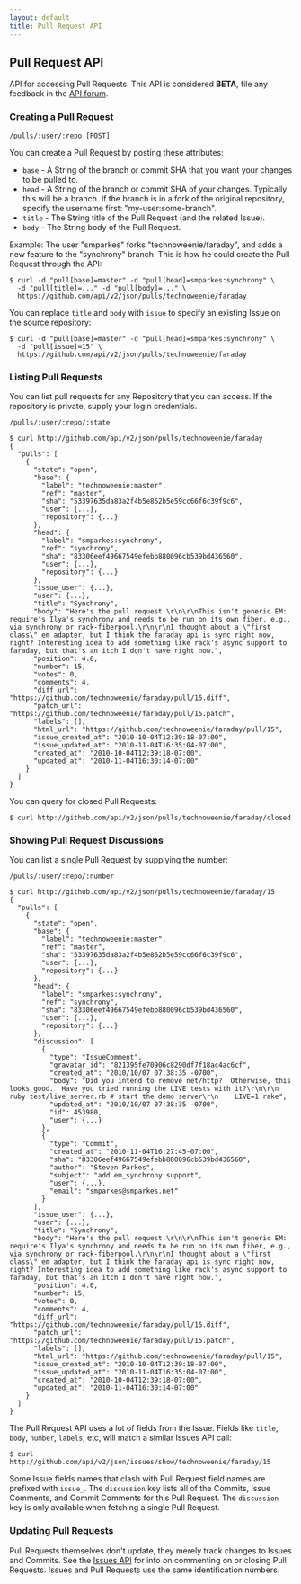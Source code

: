 ```yaml
---
layout: default
title: Pull Request API
---
```


## Pull Request API

API for accessing Pull Requests.  This API is considered **BETA**, file any 
feedback in the [API forum](http://support.github.com/discussions/api).

### Creating a Pull Request

    /pulls/:user/:repo [POST]

You can create a Pull Request by posting these attributes:

* `base` - A String of the branch or commit SHA that you want your changes to be pulled to.  
* `head` - A String of the branch or commit SHA of your changes.  Typically this will be a branch.  If the branch is in a fork of the original repository, specify the username first: "my-user:some-branch".
* `title` - The String title of the Pull Request (and the related Issue).
* `body` - The String body of the Pull Request.

Example: The user "smparkes" forks "technoweenie/faraday", and adds a new
feature to the "synchrony" branch.  This is how he could create the Pull 
Request through the API:

    $ curl -d "pull[base]=master" -d "pull[head]=smparkes:synchrony" \
      -d "pull[title]=..." -d "pull[body]=..." \
      https://github.com/api/v2/json/pulls/technoweenie/faraday

You can replace `title` and `body` with `issue` to specify an existing Issue on the source repository:

    $ curl -d "pull[base]=master" -d "pull[head]=smparkes:synchrony" \
      -d "pull[issue]=15" \
      https://github.com/api/v2/json/pulls/technoweenie/faraday

### Listing Pull Requests

You can list pull requests for any Repository that you can access.  If the
repository is private, supply your login credentials.

    /pulls/:user/:repo/:state

    $ curl http://github.com/api/v2/json/pulls/technoweenie/faraday
    {
      "pulls": [
        {
          "state": "open",
          "base": {
            "label": "technoweenie:master",
            "ref": "master",
            "sha": "53397635da83a2f4b5e862b5e59cc66f6c39f9c6",
            "user": {...},
            "repository": {...}
          },
          "head": {
            "label": "smparkes:synchrony",
            "ref": "synchrony",
            "sha": "83306eef49667549efebb880096cb539bd436560",
            "user": {...},
            "repository": {...}
          },
          "issue_user": {...},
          "user": {...},
          "title": "Synchrony",
          "body": "Here's the pull request.\r\n\r\nThis isn't generic EM: require's Ilya's synchrony and needs to be run on its own fiber, e.g., via synchrony or rack-fiberpool.\r\n\r\nI thought about a \"first class\" em adapter, but I think the faraday api is sync right now, right? Interesting idea to add something like rack's async support to faraday, but that's an itch I don't have right now.",
          "position": 4.0,
          "number": 15,
          "votes": 0,
          "comments": 4,
          "diff_url": "https://github.com/technoweenie/faraday/pull/15.diff",
          "patch_url": "https://github.com/technoweenie/faraday/pull/15.patch",
          "labels": [],
          "html_url": "https://github.com/technoweenie/faraday/pull/15",
          "issue_created_at": "2010-10-04T12:39:18-07:00",
          "issue_updated_at": "2010-11-04T16:35:04-07:00",
          "created_at": "2010-10-04T12:39:18-07:00",
          "updated_at": "2010-11-04T16:30:14-07:00"
        }
      ]
    }

You can query for closed Pull Requests:

    $ curl http://github.com/api/v2/json/pulls/technoweenie/faraday/closed

### Showing Pull Request Discussions

You can list a single Pull Request by supplying the number:

    /pulls/:user/:repo/:number

    $ curl http://github.com/api/v2/json/pulls/technoweenie/faraday/15
    {
      "pulls": [
        {
          "state": "open",
          "base": {
            "label": "technoweenie:master",
            "ref": "master",
            "sha": "53397635da83a2f4b5e862b5e59cc66f6c39f9c6",
            "user": {...},
            "repository": {...}
          },
          "head": {
            "label": "smparkes:synchrony",
            "ref": "synchrony",
            "sha": "83306eef49667549efebb880096cb539bd436560",
            "user": {...},
            "repository": {...}
          },
          "discussion": [
            {
              "type": "IssueComment",
              "gravatar_id": "821395fe70906c8290df7f18ac4ac6cf",
              "created_at": "2010/10/07 07:38:35 -0700",
              "body": "Did you intend to remove net/http?  Otherwise, this looks good.  Have you tried running the LIVE tests with it?\r\n\r\n    ruby test/live_server.rb # start the demo server\r\n    LIVE=1 rake",
              "updated_at": "2010/10/07 07:38:35 -0700",
              "id": 453980,
              "user": {...}
            },
            {
              "type": "Commit",
              "created_at": "2010-11-04T16:27:45-07:00",
              "sha": "83306eef49667549efebb880096cb539bd436560",
              "author": "Steven Parkes",
              "subject": "add em_synchrony support",
              "user": {...},
              "email": "smparkes@smparkes.net"
            }
          ],
          "issue_user": {...},
          "user": {...},
          "title": "Synchrony",
          "body": "Here's the pull request.\r\n\r\nThis isn't generic EM: require's Ilya's synchrony and needs to be run on its own fiber, e.g., via synchrony or rack-fiberpool.\r\n\r\nI thought about a \"first class\" em adapter, but I think the faraday api is sync right now, right? Interesting idea to add something like rack's async support to faraday, but that's an itch I don't have right now.",
          "position": 4.0,
          "number": 15,
          "votes": 0,
          "comments": 4,
          "diff_url": "https://github.com/technoweenie/faraday/pull/15.diff",
          "patch_url": "https://github.com/technoweenie/faraday/pull/15.patch",
          "labels": [],
          "html_url": "https://github.com/technoweenie/faraday/pull/15",
          "issue_created_at": "2010-10-04T12:39:18-07:00",
          "issue_updated_at": "2010-11-04T16:35:04-07:00",
          "created_at": "2010-10-04T12:39:18-07:00",
          "updated_at": "2010-11-04T16:30:14-07:00"
        }
      ]
    }

The Pull Request API uses a lot of fields from the Issue.  Fields like `title`, `body`, `number`, `labels`, etc, will match a similar Issues API call:

    $ curl http://github.com/api/v2/json/issues/show/technoweenie/faraday/15

Some Issue fields names that clash with Pull Request field names are prefixed
with `issue_`.  The `discussion` key lists all of the Commits, Issue Comments, and Commit Comments for this Pull Request.  The `discussion` key is only available when fetching a single Pull Request.

### Updating Pull Requests

Pull Requests themselves don't update, they merely track changes to Issues and
Commits.  See the [Issues API](/p/issues.html) for info on commenting on or
closing Pull Requests.  Issues and Pull Requests use the same identification
numbers.